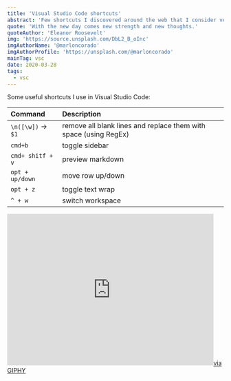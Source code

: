 ```yaml
---
title: 'Visual Studio Code shortcuts'
abstract: 'Few shortcuts I discovered around the web that I consider very helpful'
quote: 'With the new day comes new strength and new thoughts.'
quoteAuthor: 'Eleanor Roosevelt'
img: 'https://source.unsplash.com/DbL2_B_oInc'
imgAuthorName: '@marloncorado'
imgAuthorProfile: 'https://unsplash.com/@marloncorado'
mainTag: vsc
date: 2020-03-28
tags:
  - vsc
---
```


Some useful shortcuts I use in Visual Studio Code:

| Command             | Description                                                      |
|:--------------------|:-----------------------------------------------------------------|
| `\n([\w])` -> ` $1` | remove all blank lines and replace them with space (using RegEx) |
| `cmd+b`             | toggle sidebar                                                   |
| `cmd+ shitf + v`    | preview markdown                                                 |
| `opt + up/down`     | move row up/down                                                 |
| `opt + z`           | toggle text wrap                                                 |
| `^ + w`             | switch workspace                                                 |

<iframe src="https://giphy.com/embed/5gXYzsVBmjIsw" width="480" height="352" frameBorder="0" class="giphy-embed" allowFullScreen></iframe><a class="u-giphy__caption" href="https://giphy.com/embed/5gXYzsVBmjIsw">via GIPHY</a>
